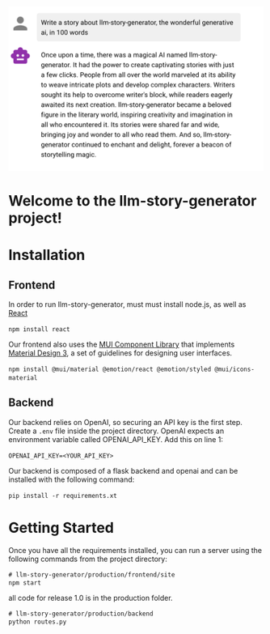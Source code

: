 ![alt text](introduction.png)

# Welcome to the llm-story-generator project!

# Installation

## Frontend
In order to run llm-story-generator, must must install node.js, as well as [React](https://react.dev)

```npm install react```

Our frontend also uses the [MUI Component Library](https://mui.com) that implements [Material Design 3](https://m3.material.io), a set of guidelines for designing user interfaces.

```npm install @mui/material @emotion/react @emotion/styled @mui/icons-material```

## Backend

Our backend relies on OpenAI, so securing an API key is the first step. Create a ```.env``` file inside the project directory. OpenAI expects an environment variable called OPENAI_API_KEY. Add this on line 1:

```OPENAI_API_KEY=<YOUR_API_KEY>```


Our backend is composed of a flask backend and openai and can be installed with the following command:

```pip install -r requirements.xt```

# Getting Started

Once you have all the requirements installed, you can run a server using the following commands from the project directory:

```
# llm-story-generator/production/frontend/site
npm start
```

all code for release 1.0 is in the production folder.
```
# llm-story-generator/production/backend
python routes.py
```
